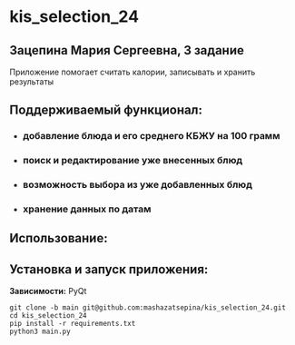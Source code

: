# kis_selection_24

 ## **Зацепина Мария Сергеевна, 3 задание**
 Приложение помогает считать калории, записывать и хранить результаты

## **Поддерживаемый функционал:**
 * ### добавление блюда и его среднего КБЖУ на 100 грамм

 * ### поиск и редактирование уже внесенных блюд

 * ### возможность выбора из уже добавленных блюд

 * ### хранение данных по датам


 ## **Использование:**
 

 ## **Установка и запуск приложения:**

 **Зависимости:** PyQt

```
git clone -b main git@github.com:mashazatsepina/kis_selection_24.git
cd kis_selection_24
pip install -r requirements.txt
python3 main.py
```